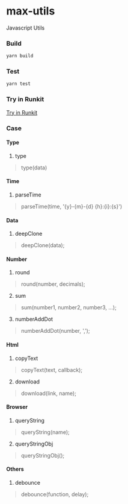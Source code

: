 # max-utils
Javascript Utils

### Build

``` javascript
yarn build
```

### Test

``` javascript
yarn test
```

### Try in Runkit

[Try in Runkit](https://runkit.com/jimmiemax/max-utils-try)

### Case

#### Type

1. type

>type(data)

#### Time

1. parseTime

>parseTime(time, '{y}-{m}-{d} {h}:{i}:{s}')

#### Data

1. deepClone

>deepClone(data);

#### Number

1. round

>round(number, decimals);

2. sum

>sum(number1, number2, number3, ...);

3. numberAddDot

>numberAddDot(number, ',');

#### Html

1. copyText

>copyText(text, callback);

2. download

>download(link, name);

#### Browser

1. queryString

>queryString(name);

2. queryStringObj

>queryStringObj();

#### Others

1. debounce

>debounce(function, delay);
